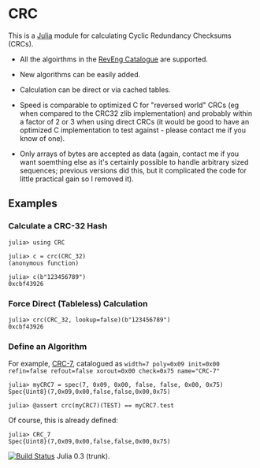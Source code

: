 # CRC

This is a [Julia](http://julialang.org/) module for calculating Cyclic
Redundancy Checksums (CRCs).

* All the algoirthms in the [RevEng
  Catalogue](http://reveng.sourceforge.net/crc-catalogue) are supported.

* New algorithms can be easily added.

* Calculation can be direct or via cached tables.

* Speed is comparable to optimized C for "reversed world" CRCs (eg
  when compared to the CRC32 zlib implementation) and probably within
  a factor of 2 or 3 when using direct CRCs (it would be good to have
  an optimized C implementation to test against - please contact me if
  you know of one).

* Only arrays of bytes are accepted as data (again, contact me if you
  want soemthing else as it's certainly possible to handle arbitrary
  sized sequences; previous versions did this, but it complicated the
  code for little practical gain so I removed it).

## Examples

### Calculate a CRC-32 Hash

```
julia> using CRC

julia> c = crc(CRC_32)
(anonymous function)

julia> c(b"123456789")
0xcbf43926
```

### Force Direct (Tableless) Calculation

```
julia> crc(CRC_32, lookup=false)(b"123456789")
0xcbf43926
```

### Define an Algorithm

For example,
[CRC-7](http://reveng.sourceforge.net/crc-catalogue/1-15.htm#crc.cat-bits.7),
catalogued as `width=7 poly=0x09 init=0x00 refin=false refout=false
xorout=0x00 check=0x75 name="CRC-7"`

```
julia> myCRC7 = spec(7, 0x09, 0x00, false, false, 0x00, 0x75)
Spec{Uint8}(7,0x09,0x00,false,false,0x00,0x75)

julia> @assert crc(myCRC7)(TEST) == myCRC7.test
```

Of course, this is already defined:

```
julia> CRC_7
Spec{Uint8}(7,0x09,0x00,false,false,0x00,0x75)
```


[![Build
Status](https://travis-ci.org/andrewcooke/CRC.jl.png)](https://travis-ci.org/andrewcooke/CRC.jl)
Julia 0.3 (trunk).

